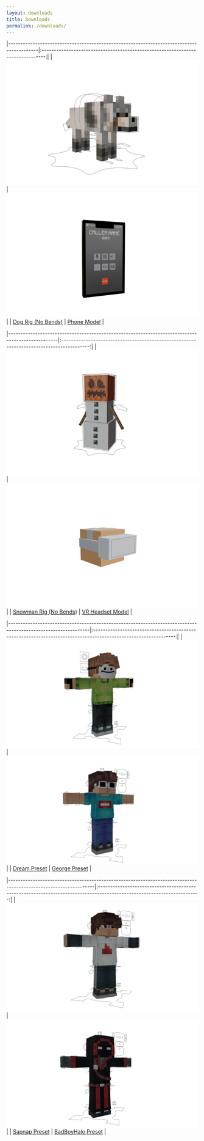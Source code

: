 ```yaml
---
layout: downloads
title: Downloads
permalink: /downloads/
---
```


|------------------------------------------------------------------------------------------|:-------------------------------------------------------------------------------:|
| <img src="/assets/images/for-downloads/Dog Rig.png">                                     | <img src="/assets/images/for-downloads/Phone.png">                              |
| <a href="https://cdn.blueanimates.com/blender/rigs/Dog Rig.blend">Dog Rig (No Bends)</a> | <a href="https://cdn.blueanimates.com/blender/rigs/Phone.blend">Phone Model</a> |

|--------------------------------------------------------------------------------------------------|:-----------------------------------------------------------------------------------------:|
| <img src="/assets/images/for-downloads/Snowman Rig.png">                                         | <img src="/assets/images/for-downloads/VR Headset.png">                                   |
| <a href="https://cdn.blueanimates.com/blender/rigs/Snowman Rig.blend">Snowman Rig (No Bends)</a> | <a href="https://cdn.blueanimates.com/blender/rigs/VR Headset.blend">VR Headset Model</a> |

|---------------------------------------------------------------------------------------------------------------|:---------------------------------------------------------------------------------------------------------------:|
| <img src="/assets/images/for-downloads/dream.png">                                                            | <img src="/assets/images/for-downloads/george.png">                                                             | 
| <a href="https://github.com/Korbs-Studio/blueanimates-cdn/raw/main/blender/rigs/Dream.blend">Dream Preset</a> | <a href="https://github.com/Korbs-Studio/blueanimates-cdn/raw/main/blender/rigs/George.blend">George Preset</a> |

|-----------------------------------------------------------------------------------------------------------------|:-----------------------------------------------------------------------------------------------------------------------:|
| <img src="/assets/images/for-downloads/sapnap.png">                                                             | <img src="/assets/images/for-downloads/bbh.png">                                                                        | 
| <a href="https://github.com/Korbs-Studio/blueanimates-cdn/raw/main/blender/rigs/Sapnap.blend">Sapnap Preset</a> | <a href="https://github.com/Korbs-Studio/blueanimates-cdn/raw/main/blender/rigs/BadBoyHalo.blend">BadBoyHalo Preset</a> |